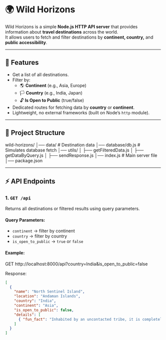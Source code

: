 # 🌍 Wild Horizons

Wild Horizons is a simple **Node.js HTTP API server** that provides information about **travel destinations** across the world.  
It allows users to fetch and filter destinations by **continent, country,** and **public accessibility**.

---

## 🚀 Features
- Get a list of all destinations.
- Filter by:
  - 🌎 **Continent** (e.g., Asia, Europe)
  - 🏳️ **Country** (e.g., India, Japan)
  - 🔓 **Is Open to Public** (true/false)
- Dedicated routes for fetching data by **country** or **continent**.
- Lightweight, no external frameworks (built on Node’s `http` module).

---

## 📂 Project Structure
wild-horizons/
│── data/ # Destination data
│── database/db.js # Simulates database fetch
│── utils/
│ ├── getFilteredData.js
│ ├── getDataByQuery.js
│ ├── sendResponse.js
│── index.js # Main server file
│── package.json


---

## ⚡ API Endpoints

### 1. `GET /api`
Returns all destinations or filtered results using query parameters.

#### Query Parameters:
- `continent` → filter by continent  
- `country` → filter by country  
- `is_open_to_public` → `true` or `false`

#### Example:
GET http://localhost:8000/api?country=India&is_open_to_public=false

Response:
```json
[
  {
    "name": "North Sentinel Island",
    "location": "Andaman Islands",
    "country": "India",
    "continent": "Asia",
    "is_open_to_public": false,
    "details": [
      { "fun_fact": "Inhabited by an uncontacted tribe, it is completely off-limits to visitors." }
    ]
  }
]


